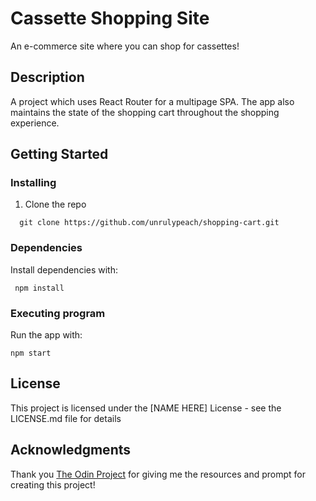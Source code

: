 # Cassette Shopping Site

An e-commerce site where you can shop for cassettes!

## Description

A project which uses React Router for a multipage SPA. The app also maintains the state of the shopping cart throughout the shopping experience.

## Getting Started

### Installing

1. Clone the repo

```
  git clone https://github.com/unrulypeach/shopping-cart.git
```

### Dependencies

Install dependencies with:

```
 npm install
```

### Executing program

Run the app with: 

```
npm start
```

## License

This project is licensed under the [NAME HERE] License - see the LICENSE.md file for details

## Acknowledgments

Thank you [The Odin Project](https://www.theodinproject.com/) for giving me the resources and prompt for creating this project!